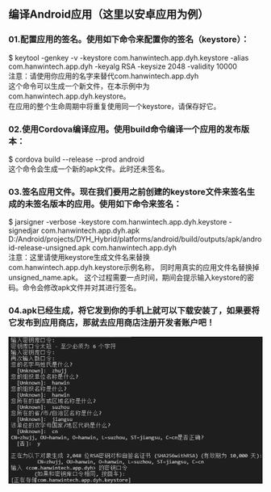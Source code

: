 ## 编译Android应用（这里以安卓应用为例）
### 01.配置应用的签名。使用如下命令来配置你的签名（keystore）：
$ keytool -genkey -v -keystore com.hanwintech.app.dyh.keystore -alias com.hanwintech.app.dyh -keyalg RSA -keysize 2048 -validity 10000  
注意：请使用你应用的名字来替代com.hanwintech.app.dyh  
这个命令可以生成一个新文件，在本示例中为com.hanwintech.app.dyh.keystore。  
在应用的整个生命周期中将重复使用同一个keystore，请保存好它。
### 02.使用Cordova编译应用。使用build命令编译一个应用的发布版本：
$ cordova build --release --prod android  
这个命令会生成一个新的apk文件。此时还未签名。
### 03.签名应用文件。现在我们要用之前创建的keystore文件来签名生成的未签名版本的应用。使用如下命令来签名：
$ jarsigner -verbose -keystore com.hanwintech.app.dyh.keystore -signedjar com.hanwintech.app.dyh.apk D:/Android/projects/DYH_Hybrid/platforms/android/build/outputs/apk/android-release-unsigned.apk com.hanwintech.app.dyh  
注意：这里请使用keystore生成文件名来替换com.hanwintech.app.dyh.keystore示例名称，
同时用真实的应用文件名替换掉unsigned_name.apk。
这个过程需要一点时间，期间会提示输入keystore的密码。命令会修改apk文件并对其进行签名。
### 04.apk已经生成，将它发到你的手机上就可以下载安装了，如果要将它发布到应用商店，那就去应用商店注册开发者账户吧！ 

![Image of Yaktocat](picture1.png)

